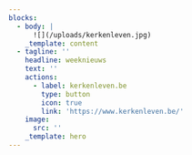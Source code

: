 ```yaml
---
blocks:
  - body: |
      ![](/uploads/kerkenleven.jpg)
    _template: content
  - tagline: ''
    headline: weeknieuws
    text: ''
    actions:
      - label: kerkenleven.be
        type: button
        icon: true
        link: 'https://www.kerkenleven.be/'
    image:
      src: ''
    _template: hero
---
```


